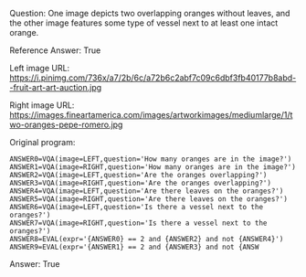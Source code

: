 Question: One image depicts two overlapping oranges without leaves, and the other image features some type of vessel next to at least one intact orange.

Reference Answer: True

Left image URL: https://i.pinimg.com/736x/a7/2b/6c/a72b6c2abf7c09c6dbf3fb40177b8abd--fruit-art-art-auction.jpg

Right image URL: https://images.fineartamerica.com/images/artworkimages/mediumlarge/1/two-oranges-pepe-romero.jpg

Original program:

```
ANSWER0=VQA(image=LEFT,question='How many oranges are in the image?')
ANSWER1=VQA(image=RIGHT,question='How many oranges are in the image?')
ANSWER2=VQA(image=LEFT,question='Are the oranges overlapping?')
ANSWER3=VQA(image=RIGHT,question='Are the oranges overlapping?')
ANSWER4=VQA(image=LEFT,question='Are there leaves on the oranges?')
ANSWER5=VQA(image=RIGHT,question='Are there leaves on the oranges?')
ANSWER6=VQA(image=LEFT,question='Is there a vessel next to the oranges?')
ANSWER7=VQA(image=RIGHT,question='Is there a vessel next to the oranges?')
ANSWER8=EVAL(expr='{ANSWER0} == 2 and {ANSWER2} and not {ANSWER4}')
ANSWER9=EVAL(expr='{ANSWER1} == 2 and {ANSWER3} and not {ANSW
```
Answer: True

